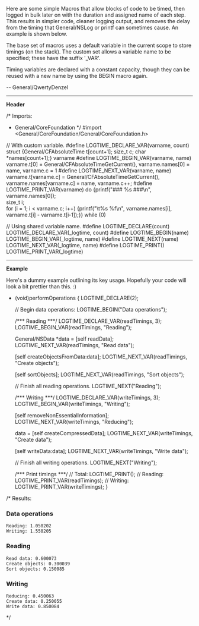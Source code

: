 Here are some simple Macros that allow blocks of code to be timed, then logged in bulk later on with the duration and assigned name of each step.
This results in simpler code, cleaner logging output, and removes the delay from the timing that General/NSLog or printf can sometimes cause.
An example is shown below.

The base set of macros uses a default variable in the current scope to store timings (on the stack).
The custom set allows a variable name to be specified; these have the suffix '_VAR'.

Timing variables are declared with a constant capacity, though they can be reused with a new name by using the BEGIN macro again.

-- General/QwertyDenzel

----
**Header**
    
/* Imports:
 *  General/CoreFoundation
 */
#import <General/CoreFoundation/General/CoreFoundation.h>


// With custom variable.
#define LOGTIME_DECLARE_VAR(varname, count) struct {General/CFAbsoluteTime t[count+1]; size_t c; char *names[count+1];} varname
#define LOGTIME_BEGIN_VAR(varname, name) varname.t[0] = General/CFAbsoluteTimeGetCurrent(), varname.names[0] = name, varname.c = 1
#define LOGTIME_NEXT_VAR(varname, name) varname.t[varname.c] = General/CFAbsoluteTimeGetCurrent(), varname.names[varname.c] = name, varname.c++;
#define LOGTIME_PRINT_VAR(varname) do {printf("### %s ###\n", varname.names[0]);\
size_t i;\
for (i = 1; i < varname.c; i++) {printf("\t%s %f\n", varname.names[i], varname.t[i] - varname.t[i-1]);}} while (0)

// Using shared variable name.
#define LOGTIME_DECLARE(count) LOGTIME_DECLARE_VAR(_logtime, count)
#define LOGTIME_BEGIN(name) LOGTIME_BEGIN_VAR(_logtime, name)
#define LOGTIME_NEXT(name) LOGTIME_NEXT_VAR(_logtime, name)
#define LOGTIME_PRINT() LOGTIME_PRINT_VAR(_logtime)


----
**Example**

Here's a dummy example outlining its key usage. Hopefully your code will look a bit prettier than this. :)

    
- (void)performOperations
{
	LOGTIME_DECLARE(2);
	
	// Begin data operations:
	LOGTIME_BEGIN("Data operations");
	
	/*** Reading ***/
	LOGTIME_DECLARE_VAR(readTimings, 3);
	LOGTIME_BEGIN_VAR(readTimings, "Reading");
	
	General/NSData *data = [self readData];
	LOGTIME_NEXT_VAR(readTimings, "Read data");
	
	[self createObjectsFromData:data];
	LOGTIME_NEXT_VAR(readTimings, "Create objects");
	
	[self sortObjects];
	LOGTIME_NEXT_VAR(readTimings, "Sort objects");
	
	// Finish all reading operations.
	LOGTIME_NEXT("Reading");
	
	/*** Writing ***/
	LOGTIME_DECLARE_VAR(writeTimings, 3);
	LOGTIME_BEGIN_VAR(writeTimings, "Writing");
	
	[self removeNonEssentialInformation];
	LOGTIME_NEXT_VAR(writeTimings, "Reducing");
	
	data = [self createCompressedData];
	LOGTIME_NEXT_VAR(writeTimings, "Create data");
	
	[self writeData:data];
	LOGTIME_NEXT_VAR(writeTimings, "Write data");
	
	// Finish all writing operations.
	LOGTIME_NEXT("Writing");
	
	/*** Print timings ***/
	// Total:
	LOGTIME_PRINT();
	// Reading:
	LOGTIME_PRINT_VAR(readTimings);
	// Writing:
	LOGTIME_PRINT_VAR(writeTimings);
}

/*
Results:
### Data operations ###
	Reading: 1.050202
	Writing: 1.550205
### Reading ###
	Read data: 0.600073
	Create objects: 0.300039
	Sort objects: 0.150085
### Writing ###
	Reducing: 0.450063
	Create data: 0.250055
	Write data: 0.850084
*/

